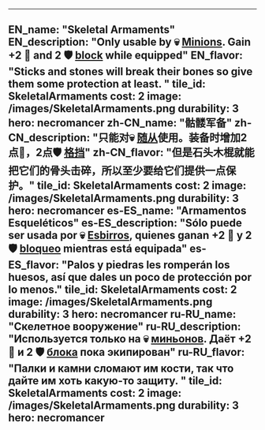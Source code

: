 ---

EN_name: "Skeletal Armaments"
EN_description: "Only usable by 💀 <u>Minions</u>. Gain +2 🔸 and 2 🛡️️ <u>block</u> while equipped"
EN_flavor: "Sticks and stones will break their bones so give them some protection at least. "
tile_id: SkeletalArmaments
cost: 2
image: /images/SkeletalArmaments.png
durability: 3
hero: necromancer
zh-CN_name: "骷髅军备"
zh-CN_description: "只能对💀 <u>随从</u>使用。装备时增加2点🔸，2点🛡️️ <u>格挡</u>"
zh-CN_flavor: "但是石头木棍就能把它们的骨头击碎，所以至少要给它们提供一点保护。"
tile_id: SkeletalArmaments
cost: 2
image: /images/SkeletalArmaments.png
durability: 3
hero: necromancer
es-ES_name: "Armamentos Esqueléticos"
es-ES_description: "Sólo puede ser usada por 💀 <u>Esbirros</u>, quienes ganan +2 🔸 y 2 🛡️️ <u>bloqueo</u> mientras está equipada"
es-ES_flavor: "Palos y piedras les romperán los huesos, así que dales un poco de protección por lo menos."
tile_id: SkeletalArmaments
cost: 2
image: /images/SkeletalArmaments.png
durability: 3
hero: necromancer
ru-RU_name: "Скелетное вооружение"
ru-RU_description: "Используется только на 💀 <u>миньонов</u>. Даёт +2 🔸 и 2 🛡️️ <u>блока</u> пока экипирован"
ru-RU_flavor: "Палки и камни сломают им кости, так что дайте им хоть какую-то защиту. "
tile_id: SkeletalArmaments
cost: 2
image: /images/SkeletalArmaments.png
durability: 3
hero: necromancer
---